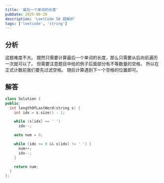 ```yaml
---
title: '最后一个单词的长度'
pubDate: 2025-06-28
description: 'LeetCode 58 题解析'
tags: ['leetcode', 'string']
---
```


## 分析

这题难度不大。
既然只需要计算最后一个单词的长度，那么只需要从后向前遍历一次就可以了。
但需要注意题目中给的例子后面部分有不等数量的空格，
所以在正式计数前我们要先过滤空格。
随后计算遇到下一个空格的位置即可。

## 解答

```cpp
class Solution {
public:
  int lengthOfLastWord(string s) {
    int idx = s.size() - 1;

    while (s[idx] == ' ')
      idx--;

    auto num = 0;

    while (idx >= 0 && s[idx] != ' ') {
      num++;
      idx--;
    }

    return num;
  }
};
```

